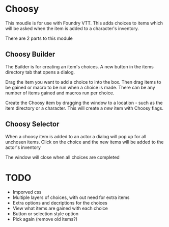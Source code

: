 # Choosy

This moudle is for use with Foundry VTT. This adds choices to items which will be asked when the item is added to a character's inventory.

There are 2 parts to this module

## Choosy Builder

The Builder is for creating an item's choices. A new button in the items directory tab that opens a dialog.

Drag the item you want to add a choice to into the box.
Then drag items to be gained or macro to be run when a choice is made. There can be any number of items gained and macros run per choice.

Create the Choosy item by dragging the window to a location - such as the item directory or a character.
This will create a *new* item with Choosy flags.

## Choosy Selector

When a choosy item is added to an actor a dialog will pop up for all unchosen items. Click on the choice and the new items will be added to the actor's inventory

The window will close when all choices are completed

# TODO

* Imporved css
* Multiple layers of choices, with out need for extra items
* Extra options and decriptions for the choices
* View what items are gained with each choice
* Button or selection style option
* Pick again (remove old items?)
